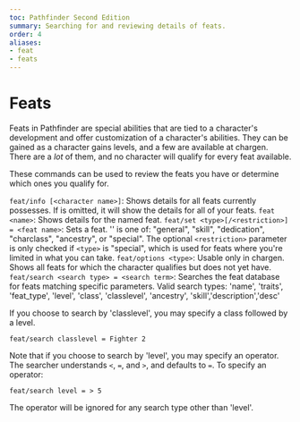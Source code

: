 ```yaml
---
toc: Pathfinder Second Edition
summary: Searching for and reviewing details of feats.
order: 4
aliases:
- feat
- feats
---
```


# Feats

Feats in Pathfinder are special abilities that are tied to a character's development and offer customization of a character's abilities. They can be gained as a character gains levels, and a few are available at chargen. There are a _lot_ of them, and no character will qualify for every feat available.

These commands can be used to review the feats you have or determine which ones you qualify for.

`feat/info [<character name>]`: Shows details for all feats <character name> currently possesses. If <character name> is omitted, it will show the details for all of your feats.
`feat <name>`: Shows details for the named feat.
`feat/set <type>[/<restriction>] = <feat name>`: Sets a feat. '<type>' is one of: "general", "skill", "dedication", "charclass", "ancestry", or "special". The optional `<restriction>` parameter is only checked if `<type>` is "special", which is used for feats where you're limited in what you can take.
`feat/options <type>`: Usable only in chargen. Shows all feats for which the character qualifies but does not yet have.
`feat/search <search type> = <search term>`: Searches the feat database for feats matching specific parameters. Valid search types: 'name', 'traits', 'feat_type', 'level', 'class', 'classlevel', 'ancestry', 'skill','description','desc'

If you choose to search by 'classlevel', you may specify a class followed by a level.

`feat/search classlevel = Fighter 2`

Note that if you choose to search by 'level', you may specify an operator. The searcher understands `<`, `=`, and `>`, and defaults to `=`. To specify an operator:

`feat/search level = > 5`

The operator will be ignored for any search type other than 'level'.